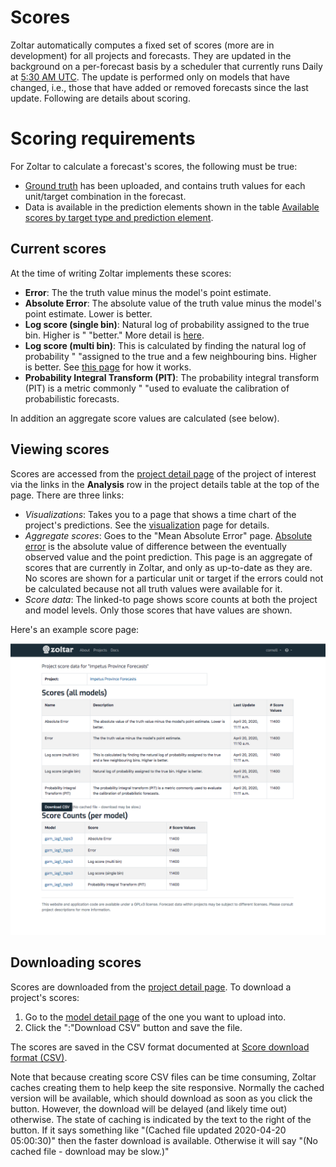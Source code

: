 # Scores

Zoltar automatically computes a fixed set of scores (more are in development) for all projects and forecasts. They are updated in the background on a per-forecast basis by a scheduler that currently runs Daily at [5:30 AM UTC](http://www.timebie.com/std/utc.php?q=5.5). The update is performed only on models that have changed, i.e., those that have added or removed forecasts since the last update. Following are details about scoring.


# Scoring requirements

For Zoltar to calculate a forecast's scores, the following must be true:

- [Ground truth](Truth.md) has been uploaded, and contains truth values for each unit/target combination in the forecast.
- Data is available in the prediction elements shown in the table [Available scores by target type and prediction element](Targets.md#available-scores-by-target-type-and-prediction-element).
<!-- todo more requirements? -->


## Current scores

At the time of writing Zoltar implements these scores:

- **Error**: The the truth value minus the model's point estimate. 
- **Absolute Error**: The absolute value of the truth value minus the model's point estimate. Lower is better.
- **Log score (single bin)**: Natural log of probability assigned to the true bin. Higher is " "better." More detail is [here](https://github.com/reichlab/flusight/wiki/Scoring#2-log-score-single-bin).
- **Log score (multi bin)**: This is calculated by finding the natural log of probability " "assigned to the true and a few neighbouring bins. Higher is better. See [this page](https://github.com/reichlab/flusight/wiki/Scoring#3-log-score-multi-bin) for how it works.
- **Probability Integral Transform (PIT)**: The probability integral transform (PIT) is a metric commonly " "used to evaluate the calibration of probabilistic forecasts. 

In addition an aggregate score values are calculated (see below).


## Viewing scores

Scores are accessed from the [project detail page](ProjectDetailPage.md) of the project of interest via the links in the **Analysis** row in the project details table at the top of the page. There are three links:

- _Visualizations_: Takes you to a page that shows a time chart of the project's predictions. See the [visualization](Visualization.md) page for details.
- _Aggregate scores_: Goes to the "Mean Absolute Error" page. [Absolute error](https://github.com/reichlab/flusight/wiki/Scoring#1-absolute-error) is the absolute value of difference between the eventually observed value and the point prediction. This page is an aggregate of scores that are currently in Zoltar, and only as up-to-date as they are. No scores are shown for a particular unit or target if the errors could not be calculated because not all truth values were available for it. <!-- TODO more detail -->
- _Score data_: The linked-to page shows score counts at both the project and model levels. Only those scores that have values are shown.


Here's an example score page: 

![Scores page](img/scores-page.png "Scores page")


## Downloading scores

Scores are downloaded from the [project detail page](ProjectDetailPage.md). To download a project's scores:

1. Go to the [model detail page](ModelDetailPage.md) of the one you want to upload into.
1. Click the ":"Download CSV" button and save the file.

The scores are saved in the CSV format documented at [Score download format (CSV)](FileFormats.md#score-download-format-csv).

Note that because creating score CSV files can be time consuming, Zoltar caches creating them to help keep the site responsive. Normally the cached version will be available, which should download as soon as you click the button. However, the download will be delayed (and likely time out) otherwise. The state of caching is indicated by the text to the right of the button. If it says something like "(Cached file updated 2020-04-20 05:00:30)" then the faster download is available. Otherwise it will say "(No cached file - download may be slow.)"
